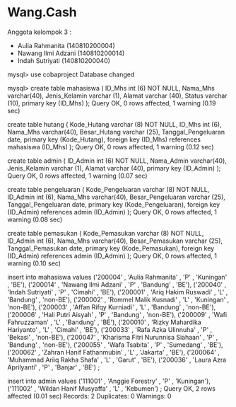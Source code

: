# Wang.Cash

Anggota kelompok 3 :
* Aulia Rahmanita     (140810200004)
* Nawang Ilmi Adzani  (140810200014)
* Indah Sutriyati     (140810200040)

mysql> use cobaproject
Database changed

mysql> create table mahasiswa (
ID_Mhs int (6) NOT NULL,
Nama_Mhs varchar(40),
Jenis_Kelamin varchar (1),
Alamat varchar (40),
Status varchar (10),
primary key (ID_Mhs)
);
Query OK, 0 rows affected, 1 warning (0.19 sec)


create table hutang (
Kode_Hutang varchar (8) NOT NULL,
ID_Mhs int (6),
Nama_Mhs varchar(40),
Besar_Hutang varchar (25),
Tanggal_Pengeluaran date,
primary key (Kode_Hutang),
foreign key (ID_Mhs) references mahasiswa (ID_Mhs)
);
Query OK, 0 rows affected, 1 warning (0.12 sec)

create table admin (
ID_Admin int (6) NOT NULL,
Nama_Admin varchar(40),
Jenis_Kelamin varchar (1),
Alamat varchar (40),
primary key (ID_Admin)
);
Query OK, 0 rows affected, 1 warning (0.07 sec)


create table pengeluaran (
Kode_Pengeluaran varchar (8) NOT NULL,
ID_Admin int (6),
Nama_Mhs varchar(40),
Besar_Pengeluaran varchar (25),
Tanggal_Pengeluaran date,
primary key (Kode_Pengeluaran),
foreign key (ID_Admin) references admin (ID_Admin)
);
Query OK, 0 rows affected, 1 warning (0.08 sec)

create table pemasukan (
Kode_Pemasukan varchar (8) NOT NULL,
ID_Admin int (6),
Nama_Mhs varchar(40),
Besar_Pemasukan varchar (25),
Tanggal_Pemasukan date,
primary key (Kode_Pemasukan),
foreign key (ID_Admin) references admin (ID_Admin)
);
Query OK, 0 rows affected, 1 warning (0.10 sec)

insert into mahasiswa values
('200004' , 'Aulia Rahmanita' , 'P' , 'Kuningan' , 'BE'),
('200014' , 'Nawang Ilmi Adzani' , 'P' , 'Bandung' , 'BE'),
('200040' , 'Indah Sutriyati' , 'P' , 'Cimahi' , 'BE'),
('200001' , 'Ariq Hakim Ruswadi' , 'L' , 'Bandung' , 'non-BE'),
('200002' , 'Rommel Malik Kusnadi' , 'L' , 'Kuningan' , 'non-BE'),
('200003' , 'Affan Rifqy Kurniadi' , 'L' , 'Bandung' , 'non-BE'),
('200006' , 'Hali Putri Aisyah' , 'P' , 'Bandung' , 'non-BE'),
('200009' , 'Wafi Fahruzzaman' , 'L' , 'Bandung' , 'BE'),
('200010' , 'Rizky Mahardika Hariyanto' , 'L' , 'Cimahi' , 'BE'),
('200033' , 'Rafa Azka Ulinnuha' , 'P' , 'Bekasi' , 'non-BE'),
('200047' , 'Kharisma Fitri Nurunnisa Siahaan' , 'P' , 'Bandung' , 'non-BE'),
('200055' , 'Wafa Tsabita' , 'P' , 'Sumedang' , 'BE'),
('200062' , 'Zahran Hanif Fathanmubin' , 'L' , 'Jakarta' , 'BE'),
('200064' , 'Muhammad Ariiq Rakha Shafa' , 'L' , 'Garut' , 'BE'),
('200036' , 'Laura Azra Aprilyanti' , 'P' , 'Banjar' , 'BE')
;

insert into admin values
('111001' , 'Anggie Forestry' , 'P' , 'Kuningan'),
('111002' , 'Wildan Hanif Musyaffa' , 'L' , 'Kebumen')
;
Query OK, 2 rows affected (0.01 sec)
Records: 2  Duplicates: 0  Warnings: 0




